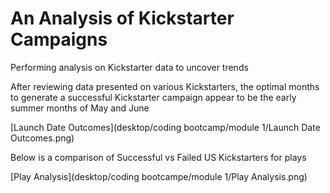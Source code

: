 # An Analysis of Kickstarter Campaigns
Performing analysis on Kickstarter data to uncover trends

After reviewing data presented on various Kickstarters, the optimal months to generate a successful Kickstarter campaign appear to be the early summer months of May and June

[Launch Date Outcomes](desktop/coding bootcamp/module 1/Launch Date Outcomes.png)

Below is a comparison of Successful vs Failed US Kickstarters for plays

[Play Analysis](desktop/coding bootcampe/module 1/Play Analysis.png)


